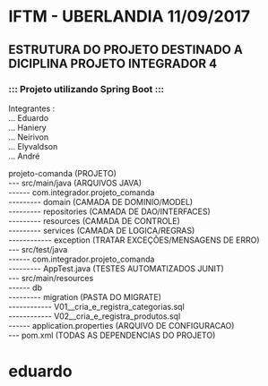 # IFTM - UBERLANDIA 11/09/2017

## ESTRUTURA DO PROJETO DESTINADO A DICIPLINA PROJETO INTEGRADOR 4

### ::: Projeto utilizando Spring Boot :::

Integrantes : <br />
 ... Eduardo <br />
 ... Haniery <br />
 ... Neirivon <br />
 ... Elyvaldson <br />
 ... André <br />

projeto-comanda (PROJETO)<br>
--- src/main/java (ARQUIVOS JAVA) <br />
------ com.integrador.projeto_comanda <br />
--------- domain (CAMADA DE DOMINIO/MODEL) <br />
--------- repositories (CAMADA DE DAO/INTERFACES) <br />
--------- resources (CAMADA DE CONTROLE) <br />
--------- services (CAMADA DE LOGICA/REGRAS) <br />
------------ exception (TRATAR EXCEÇÕES/MENSAGENS DE ERRO) <br />
--- src/test/java <br />
------ com.integrador.projeto_comanda <br />
--------- AppTest.java (TESTES AUTOMATIZADOS JUNIT) <br />
--- src/main/resources <br />
------ db <br />
--------- migration (PASTA DO MIGRATE) <br />
------------ V01__cria_e_registra_categorias.sql <br />
------------ V02__cria_e_registra_produtos.sql <br />
------ application.properties (ARQUIVO DE CONFIGURACAO) <br />
--- pom.xml (TODAS AS DEPENDENCIAS DO PROJETO) <br />
# eduardo
